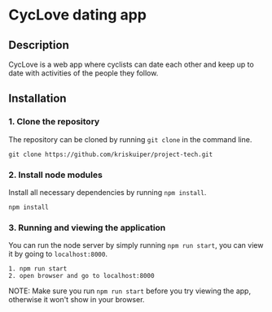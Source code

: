 # CycLove dating app
## Description
CycLove is a web app where cyclists can date each other and keep up to date with activities of the people they follow.

## Installation

### 1. Clone the repository
The repository can be cloned by running `git clone` in the command line.
```
git clone https://github.com/kriskuiper/project-tech.git
```

### 2. Install node modules
Install all necessary dependencies by running `npm install`.
```
npm install
```

### 3. Running and viewing the application
You can run the node server by simply running `npm run start`, you can view it by going to `localhost:8000`.
```
1. npm run start
2. open browser and go to localhost:8000
```

NOTE:
Make sure you run `npm run start` before you try viewing the app, otherwise it won't show in your browser.
